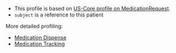 
- This profile is based on [US-Core profile on MedicationRequest]({{site.data.fhir.hl7fhiruscore}}/StructureDefinition-us-core-medicationrequest.html).
- `subject` is a reference to this patient

More detailed profiling:

- [Medication Dispense](StructureDefinition-VA.MHV.PHR.medicationDispense.html)
- [Medication Tracking](StructureDefinition-VA.MHV.PHR.medicationTracking.html)
